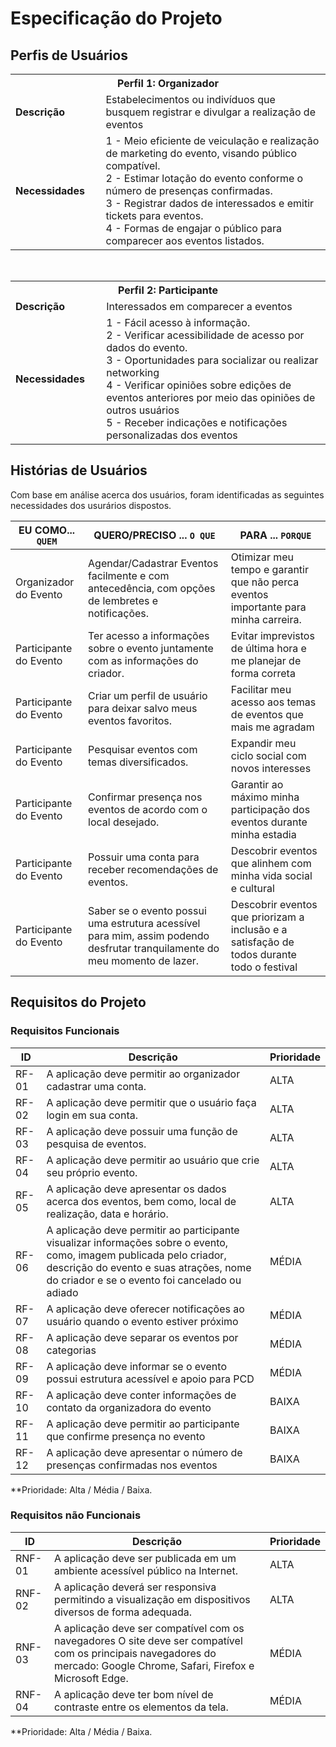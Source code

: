 # Especificação do Projeto

## Perfis de Usuários

<table>
<tbody>
<tr align=center>
<th colspan="2">Perfil 1: Organizador</th>
</tr>
<tr>
<td width="150px"><b>Descrição</b></td>
<td width="600px">Estabelecimentos ou indivíduos que busquem registrar e divulgar a
realização de eventos
</td>
</tr>
<tr>
<td><b>Necessidades</b></td>
<td>
1 - Meio eficiente de veiculação e realização de marketing do evento,
visando público compatível. <br>
2 - Estimar lotação do evento conforme o número de
presenças confirmadas. <br>
3 - Registrar dados de interessados e emitir tickets para eventos. <br>
4 - Formas de engajar o público para comparecer aos eventos
listados.
</td>
</tr>
</tbody>
</table>

<br>

<table>
<tbody>
<tr align=center>
<th colspan="2">Perfil 2: Participante</th>
</tr>
<tr>
<td width="150px"><b>Descrição</b></td>
<td width="600px"> Interessados em comparecer a eventos
</td>
</tr>
<tr>
<td><b>Necessidades</b></td>
<td>
1 - Fácil acesso à informação. <br>
2 - Verificar acessibilidade de acesso por dados do evento. <br>
3 - Oportunidades para socializar ou realizar networking <br>
4 - Verificar opiniões sobre edições de eventos anteriores por meio das opiniões de
outros usuários <br>
5 - Receber indicações e notificações personalizadas dos eventos

</td>
</tr>
</tbody>
</table>

## Histórias de Usuários

Com base em análise acerca dos usuários, foram identificadas as seguintes necessidades dos usurários dispostos.

| EU COMO... `QUEM`      | QUERO/PRECISO ... `O QUE`                                                                                                  | PARA ... `PORQUE`                                                                          |
|------------------------|----------------------------------------------------------------------------------------------------------------------------|--------------------------------------------------------------------------------------------|
| Organizador do Evento  | Agendar/Cadastrar Eventos facilmente e com antecedência, com opções de lembretes e notificações.                           | Otimizar meu tempo e garantir que não perca eventos importante para minha carreira.        |
| Participante do Evento | Ter acesso a informações sobre o evento juntamente com as informações do criador.                                          | Evitar imprevistos de última hora e me planejar de forma correta                           |
| Participante do Evento | Criar um perfil de usuário para deixar salvo meus eventos favoritos.                                                       | Facilitar meu acesso aos temas de eventos que mais me agradam                              |
| Participante do Evento | Pesquisar eventos com temas diversificados.                                                                                | Expandir meu ciclo social com novos interesses                                             |
| Participante do Evento | Confirmar presença nos eventos de acordo com o local desejado.                                                             | Garantir ao máximo minha participação dos eventos durante minha estadia                    |
| Participante do Evento | Possuir uma conta para receber recomendações de eventos.                                                                   | Descobrir eventos que alinhem com minha vida social e cultural                             |
| Participante do Evento | Saber se o evento possui uma estrutura acessível para mim, assim podendo desfrutar tranquilamente do meu momento de lazer. | Descobrir eventos que priorizam a inclusão e a satisfação de todos durante todo o festival |
## Requisitos do Projeto


### Requisitos Funcionais



| ID    | Descrição                                                                                                                                                                                                        | Prioridade |
|-------|------------------------------------------------------------------------------------------------------------------------------------------------------------------------------------------------------------------|------------|
| RF-01 | A aplicação deve permitir ao organizador cadastrar uma conta.                                                                                                                                                    | ALTA       | 
| RF-02 | A aplicação deve permitir que o usuário faça login em sua conta.                                                                                                                                                 | ALTA       |
| RF-03 | A aplicação deve possuir uma função de pesquisa de eventos.                                                                                                                                                      | ALTA       |
| RF-04 | A aplicação deve permitir ao usuário que crie seu próprio evento.                                                                                                                                                | ALTA       |
| RF-05 | A aplicação deve apresentar os dados acerca dos eventos, bem como, local de realização, data e horário.                                                                                                          | ALTA       |
| RF-06 | A aplicação deve permitir ao participante visualizar informações sobre o evento, como, imagem publicada pelo criador, descrição do evento e suas atrações, nome do criador e se o evento foi cancelado ou adiado | MÉDIA      |
| RF-07 | A aplicação deve oferecer notificações ao usuário quando o evento estiver próximo                                                                                                                                | MÉDIA      |
| RF-08 | A aplicação deve separar os eventos por categorias                                                                                                                                                               | MÉDIA      |
| RF-09 | A aplicação deve informar se o evento possui estrutura acessível e apoio para PCD                                                                                                                                | MÉDIA      |
| RF-10 | A aplicação deve conter informações de contato da organizadora do evento                                                                                                                                         | BAIXA      |
| RF-11 | A aplicação deve permitir ao participante que confirme presença no evento                                                                                                                                        | BAIXA      |
| RF-12 | A aplicação deve apresentar o número de presenças confirmadas nos eventos                                                                                                                                        | BAIXA      |


**Prioridade: Alta / Média / Baixa. 

### Requisitos não Funcionais



| ID     | Descrição                                                                                                                                                                | Prioridade |
|--------|--------------------------------------------------------------------------------------------------------------------------------------------------------------------------|------------|
| RNF-01 | A aplicação deve ser publicada em um ambiente acessível público na Internet.                                                                                             | ALTA       | 
| RNF-02 | A aplicação deverá ser responsiva permitindo a visualização em dispositivos diversos de forma adequada.                                                                  | ALTA       | 
| RNF-03 | A aplicação deve ser compatível com os navegadores O site deve ser compatível com os principais navegadores do mercado: Google Chrome, Safari, Firefox e Microsoft Edge. | MÉDIA      | 
| RNF-04 | A aplicação deve ter bom nível de contraste entre os elementos da tela.                                                                                                  | MÉDIA      | 


**Prioridade: Alta / Média / Baixa. 

